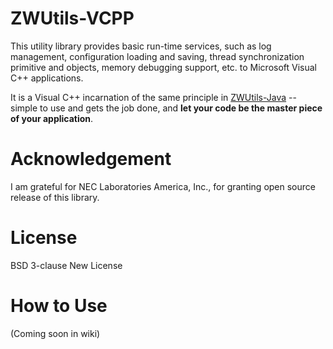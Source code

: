 # ZWUtils-VCPP
This utility library provides basic run-time services, such as log management, configuration loading and saving, thread synchronization primitive and objects, memory debugging support, etc. to Microsoft Visual C++ applications.

It is a Visual C++ incarnation of the same principle in [ZWUtils-Java](https://github.com/Adam5Wu/ZWUtils-Java) -- simple to use and gets the job done, and **let your code be the master piece of your application**.

# Acknowledgement
I am grateful for NEC Laboratories America, Inc., for granting open source release of this library.

# License
BSD 3-clause New License

# How to Use
(Coming soon in wiki)
